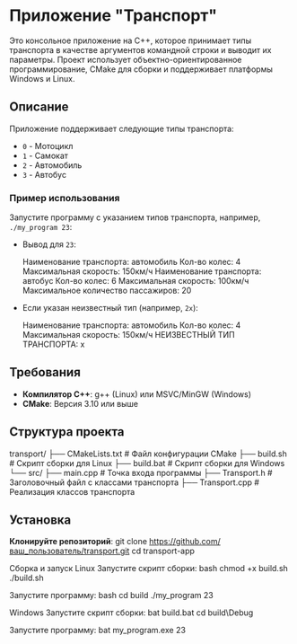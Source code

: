 # Приложение "Транспорт"

Это консольное приложение на C++, которое принимает типы транспорта в качестве аргументов командной строки и выводит их параметры. Проект использует объектно-ориентированное программирование, CMake для сборки и поддерживает платформы Windows и Linux.

## Описание

Приложение поддерживает следующие типы транспорта:
- `0` - Мотоцикл
- `1` - Самокат
- `2` - Автомобиль
- `3` - Автобус

### Пример использования
Запустите программу с указанием типов транспорта, например, `./my_program 23`:
- Вывод для `23`:

  Наименование транспорта: автомобиль
  Кол-во колес: 4
  Максимальная скорость: 150км/ч
  Наименование транспорта: автобус
  Кол-во колес: 6
  Максимальная скорость: 100км/ч
  Максимальное количество пассажиров: 20

- Если указан неизвестный тип (например, `2x`):

  Наименование транспорта: автомобиль
  Кол-во колес: 4
  Максимальная скорость: 150км/ч
  НЕИЗВЕСТНЫЙ ТИП ТРАНСПОРТА: x

## Требования
- **Компилятор C++**: g++ (Linux) или MSVC/MinGW (Windows)
- **CMake**: Версия 3.10 или выше

## Структура проекта

transport/
├── CMakeLists.txt          # Файл конфигурации CMake
├── build.sh                # Скрипт сборки для Linux
├── build.bat               # Скрипт сборки для Windows
└── src/
    ├── main.cpp            # Точка входа программы
    ├── Transport.h         # Заголовочный файл с классами транспорта
    ├── Transport.cpp       # Реализация классов транспорта

## Установка
**Клонируйте репозиторий**:
   git clone https://github.com/ваш_пользователь/transport.git
   cd transport-app


Сборка и запуск
Linux
Запустите скрипт сборки:
bash
chmod +x build.sh
./build.sh

Запустите программу:
bash
cd build
./my_program 23

Windows
Запустите скрипт сборки:
bat
build.bat
cd build\Debug

Запустите программу:
bat
my_program.exe 23


